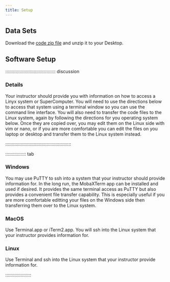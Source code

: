 ```yaml
---
title: Setup
---
```


## Data Sets

<!--
FIXME: place any data you want learners to use in `episodes/data` and then use
       a relative link ( [data zip file](data/lesson-data.zip) ) to provide a
       link to it, replacing the example.com link.
-->
Download the [code zip file](data/code.zip) and unzip it to your Desktop.

## Software Setup

::::::::::::::::::::::::::::::::::::::: discussion

### Details

Your instructor should provide you with information on how to access a
Linyx system or SuperComputer.
You will need to use the directions below to access that system using
a terminal window so you can use the command line interface.
You will also need to transfer the code files to the Linux system, again
by following the directions for you operating system below.
Once they are copied over, you may edit them on the Linux side with
vim or nano, or if you are more comfortable you can edit the files on
you laptop or desktop and transfer them to the Linux system instead.

:::::::::::::::::::::::::::::::::::::::::::::::::::

:::::::::::::::: tab

### Windows

You may use PuTTY to ssh into a system that your instructor should provide
information for.  In the long run, the MobaXTerm app can be installed and used
if desired.  It provides the same terminal access as PuTTY but also provides a
convenient file transfer capability.  This is especially useful if you are more
comfortable editting your files on the Windows side then transferring them over
to the Linux system.

### MacOS

Use Terminal.app or iTerm2.app.  You will ssh into the Linux system that
your instructor provides information for.

### Linux

Use Terminal and ssh into the Linux system that your instructor provide 
information for.

::::::::::::::::::::

